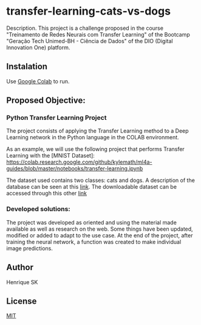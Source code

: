 # transfer-learning-cats-vs-dogs

Description.
This project is a challenge proposed in the course "Treinamento de Redes Neurais com Transfer Learning" of the Bootcamp "Geração Tech Unimed-BH - Ciência de Dados" of the DIO (Digital Innovation One) platform.

## Instalation

Use [Google Colab](https://colab.research.google.com) to run.

## Proposed Objective:

### Python Transfer Learning Project

The project consists of applying the Transfer Learning method to a Deep Learning network in the Python language in the COLAB environment.

As an example, we will use the following project that performs Transfer Learning with the [MNIST Dataset]:
https://colab.research.google.com/github/kylemath/ml4a-guides/blob/master/notebooks/transfer-learning.ipynb

The dataset used contains two classes: cats and dogs. A description of the database can be seen at this [link](https://www.tensorflow.org/datasets/catalog/cats_vs_dogs). The downloadable dataset can be accessed through this other [link](https://www.microsoft.com/en-us/download/details.aspx?id=54765)
    
### Developed solutions:

The project was developed as oriented and using the material made available as well as research on the web. Some things have been updated, modified or added to adapt to the use case. At the end of the project, after training the neural network, a function was created to make individual image predictions.

## Author
Henrique SK

## License
[MIT](https://choosealicense.com/license/mit/)
